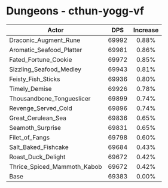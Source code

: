 # Dungeons - cthun-yogg-vf
| Actor | DPS | Increase |
|---|:---:|:---:|
|Draconic_Augment_Rune|69992|0.88%|
|Aromatic_Seafood_Platter|69981|0.86%|
|Fated_Fortune_Cookie|69972|0.85%|
|Sizzling_Seafood_Medley|69943|0.81%|
|Feisty_Fish_Sticks|69936|0.80%|
|Timely_Demise|69926|0.78%|
|Thousandbone_Tongueslicer|69899|0.74%|
|Revenge_Served_Cold|69896|0.74%|
|Great_Cerulean_Sea|69836|0.65%|
|Seamoth_Surprise|69831|0.65%|
|Filet_of_Fangs|69798|0.60%|
|Salt_Baked_Fishcake|69684|0.43%|
|Roast_Duck_Delight|69672|0.42%|
|Thrice_Spiced_Mammoth_Kabob|69672|0.42%|
|Base|69383|0.00%|
